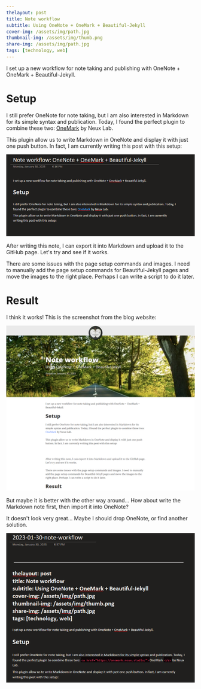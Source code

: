 ```yaml
---
thelayout: post
title: Note workflow
subtitle: Using OneNote + OneMark + Beautiful-Jekyll
cover-img: /assets/img/path.jpg
thumbnail-img: /assets/img/thumb.png
share-img: /assets/img/path.jpg
tags: [technology, web]
---
```

I set up a new workflow for note taking and publishing with OneNote + OneMark + Beautiful-Jekyll.

# Setup

I still prefer OneNote for note taking, but I am also interested in Markdown for its simple syntax and publication. Today, I found the perfect plugin to combine these two: [OneMark](`https://onemark.neux.studio/) by Neux Lab.

This plugin allow us to write Markdown in OneNote and display it with just one push button. In fact, I am currently writing this post with this setup:

![](image/2023-01-30-note-workflow/image_1.5afd9432.png)

After writing this note, I can export it into Markdown and upload it to the GitHub page. Let's try and see if it works.

There are some issues with the page setup commands and images. I need to manually add the page setup commands for Beautiful-Jekyll pages and move the images to the right place. Perhaps I can write a script to do it later.

# Result

I think it works! This is the screenshot from the blog website:

![1675122922095](image/2023-01-30-note-workflow/1675122922095.png)

But maybe it is better with the other way around... How about write the Markdown note first, then import it into OneNote?

It doesn't look very great... Maybe I should drop OneNote, or find another solution.

![1675123153645](image/2023-01-30-note-workflow/1675123153645.png)
